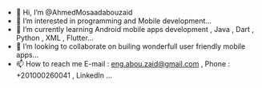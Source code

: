 - 👋 Hi, I’m @AhmedMosaadabouzaid
- 👀 I’m interested in programming and Mobile development...
- 🌱 I’m currently learning Android mobile apps development , Java , Dart , Python , XML , Flutter...
- 💞️ I’m looking to collaborate on builing wonderfull user friendly mobile apps...
- 📫 How to reach me E-mail : eng.abou.zaid@gmail.com  , Phone : +201000260041  , LinkedIn ...

<!---
AhmedMosaadabouzaid/AhmedMosaadabouzaid is a ✨ special ✨ repository because its `README.md` (this file) appears on your GitHub profile.
You can click the Preview link to take a look at your changes.
--->
